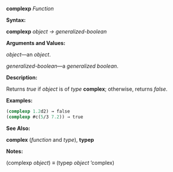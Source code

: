 **complexp** *Function* 



**Syntax:** 



**complexp** *object → generalized-boolean* 



**Arguments and Values:** 



*object*—an *object*. 



*generalized-boolean*—a *generalized boolean*. 



**Description:** 



Returns *true* if *object* is of *type* **complex**; otherwise, returns *false*. 



**Examples:**
```lisp
(complexp 1.2d2) → false 
(complexp #c(5/3 7.2)) → true 
```
**See Also:** 



**complex** (*function* and *type*), **typep** 



**Notes:** 



(complexp *object*) *≡* (typep *object* ’complex) 




